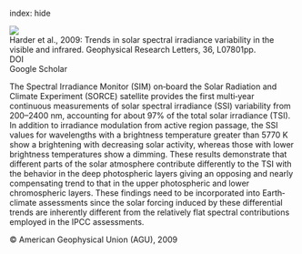 index: hide

<div class="Citation">
    <div class="Citation-thumb CitationThumb-linked"  data-href="https://doi.org/10.1029/2008gl036797">
      <img src="https://static.claimspace.cloud/climate-study-static/refs/thumbs/8/Harder_et_al_2009-thumb.png" />
    </div>

  <div class="Citation-body">
    <div class="Citation-text">Harder et al., 2009: Trends in solar spectral irradiance variability in the visible and infrared. <span class="Article-journal">Geophysical Research Letters, </span><span class="Article-volume">36, </span>L07801pp.</div>
    <div class="Citation-links">
      <div class="CitationLink" data-href="https://doi.org/10.1029/2008gl036797">
        <div class="CitationLink-icon CitationLink-Doi"></div>
        <div class="CitationLink-text">DOI</div>
      </div>
      <div class="CitationLink" data-href="https://scholar.google.com/scholar?q=10.1029/2008gl036797">
        <div class="CitationLink-icon CitationLink-Scholar"></div>
        <div class="CitationLink-text">Google Scholar</div>
      </div>
    </div>
  </div>
</div>

The Spectral Irradiance Monitor (SIM) on‐board the Solar Radiation and Climate Experiment (SORCE) satellite provides the first multi‐year continuous measurements of solar spectral irradiance (SSI) variability from 200–2400 nm, accounting for about 97% of the total solar irradiance (TSI). In addition to irradiance modulation from active region passage, the SSI values for wavelengths with a brightness temperature greater than 5770 K show a brightening with decreasing solar activity, whereas those with lower brightness temperatures show a dimming. These results demonstrate that different parts of the solar atmosphere contribute differently to the TSI with the behavior in the deep photospheric layers giving an opposing and nearly compensating trend to that in the upper photospheric and lower chromospheric layers. These findings need to be incorporated into Earth‐climate assessments since the solar forcing induced by these differential trends are inherently different from the relatively flat spectral contributions employed in the IPCC assessments.

<div class="Citation-copy">
&copy; American Geophysical Union (AGU), 2009
</div>